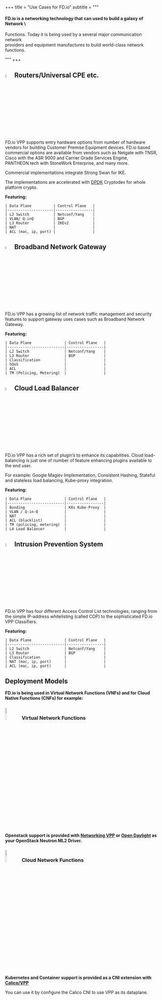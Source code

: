 +++
title = "Use Cases for FD.io"
subtitle = """
#### FD.io is a networking technology that can used to build a galaxy of Network \
Functions. Today it is being used by a several major communication network \
providers and equipment manufactures to build world-class network functions.

"""
+++



## <img src="/img/usecases/universalcpe.png" width=5% >  Routers/Universal CPE etc. 

FD.io VPP supports entry hardware options from number of hardware vendors for building Customer Premise Equipment devices. FD.io based commercial options are available from vendors such as Netgate with TNSR, Cisco with the ASR 9000 and Carrier Grade Services Engine, PANTHEON.tech with StoneWork Enterprise, and many more.

Commercial implementations integrate Strong Swan for IKE.

The implementations are accelerated with [DPDK](http://www.dpdk.org) Cryptodev for whole platform crypto.

**Featuring:**

	| Data Plane          | Control Plane   |
	|---------------------|-----------------|
	| L2 Switch           | Netconf/Yang    |
	| VLAN/ Q-inQ         | BGP             |
	| L3 Router           | IKEv2           |
	| NAT                 |                 |
	| ACL (mac, ip, port) |                 |

## <img src="/img/usecases/broadbandnetworkgateway.png" width=5% > Broadband Network Gateway

FD.io VPP has a growing list of network traffic management and security features to support gateway uses cases such as Broadband Network Gateway.

**Featuring:**

	| Data Plane               | Control Plane   |
	|--------------------------|-----------------|
    | L2 Switch                | Netconf/Yang    |
    | L3 Router                | BGP             |
    | Classification           |                 |
    | hQoS                     |                 |
    | ACL                      |                 |
    | TM (Policing, Metering)  |                 |

## <img src="/img/usecases/cloudloadbalancer.png" width=5% > Cloud Load Balancer   
FD.io VPP has a rich set of plugin’s to enhance its capabilities. Cloud load-balancing is just one of number of feature enhancing plugins available to the end user.

For example: Google Maglev Implementation,  Consistent Hashing, Stateful and stateless load balancing, Kube-proxy integration.

**Featuring:**

	| Data Plane               | Control Plane   |
	|--------------------------|-----------------|
    | Bonding                  | K8s Kube-Proxy  |
    | VLAN / Q-in-Q            |                 |
    | NAT                      |                 |
    | ACL (blacklist)          |                 |
    | TM (policing, metering)  |                 |
    | L4 Load Balancer         |                 |

## <img src="/img/usecases/intrusionpreventionsystem.png" width=5% >  Intrusion Prevention System

FD.io VPP has four different Access Control List technologies; ranging from the simple IP-address whitelisting (called COP) to the sophisticated FD.io VPP Classifiers.

**Featuring:**

	| Data Plane               | Control Plane   |
	|--------------------------|-----------------|
    | L2 Switch                | Netconf/Yang    |
    | L3 Router                | BGP             |
    | Classification           |                 |
    | NAT (mac, ip, port)      |                 |
    | ACL (mac, ip, port)      |                 |

## Deployment Models

**FD.io is being used in Virtual Network Functions (VNFs) and for Cloud Native Functions (CNFs) for example:**


### <img src="/img/logos/openstack02.png" width=10% > Virtual Network Functions
**Openstack support is provided with [Networking VPP](https://opendev.org/x/networking-vpp) or [Open Daylight](https://www.opendaylight.org) as your OpenStack Neutron ML2 Driver.**

<!-- original "networking VPP" link: https://github.com/openstack/networking-vpp -->

### <img src="/img/usecases/docker.png" width=10% > Cloud Network Functions

**Kubernetes and Container support is provided as a CNI extension with [Calico/VPP](https://docs.projectcalico.org/getting-started/kubernetes/vpp/getting-started)**

You can use it by configure the Calico CNI to use VPP as its dataplane.

<!-- Previous projects addressing this were [Ligato](https://ligato.io/) and [Contiv/VPP](https://github.com/contiv/vpp) as your Kubernetes CNI providers. -->


